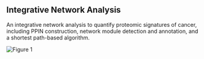 ## **I**ntegrative **N**etwork **A**nalysis
An integrative network analysis to quantify proteomic signatures of cancer, including  PPIN construction, network module detection and annotation, and a shortest path-based algorithm.

![Figure 1](https://user-images.githubusercontent.com/95513476/215035285-2b1269d1-7965-4af0-9739-dcc99685937f.jpg)
